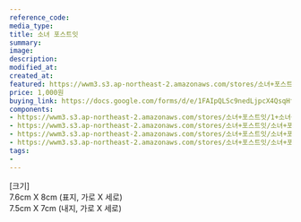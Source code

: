 ```yaml
---
reference_code:
media_type:
title: 소녀 포스트잇
summary:
image:
description:
modified_at:
created_at:
featured: https://wwm3.s3.ap-northeast-2.amazonaws.com/stores/소녀+포스트잇/1+소녀+포스트잇.png
price: 1,000원
buying_link: https://docs.google.com/forms/d/e/1FAIpQLSc9nedLjpcX4QsqHfsDClSUvnY_z8JjKZMrkfDJmnqozNUliA/viewform
components:
- https://wwm3.s3.ap-northeast-2.amazonaws.com/stores/소녀+포스트잇/1+소녀+포스트잇.png
- https://wwm3.s3.ap-northeast-2.amazonaws.com/stores/소녀+포스트잇/소녀+포스트잇.png
- https://wwm3.s3.ap-northeast-2.amazonaws.com/stores/소녀+포스트잇/소녀+포스트잇2.png
- https://wwm3.s3.ap-northeast-2.amazonaws.com/stores/소녀+포스트잇/소녀+포스트잇3.png
tags:
-
---
```

[크기]\
7.6cm X 8cm (표지, 가로 X 세로)\
7.5cm X 7cm (내지, 가로 X 세로)

